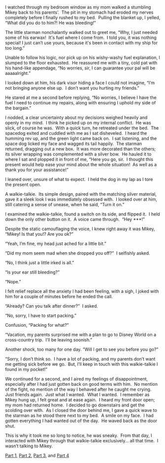 I watched through my bedroom window as my mom walked a stumbling Mikey back to his parents’.  The pit in my stomach had eroded my nerves completely before I finally rushed to my bed.  Pulling the blanket up, I yelled, “What did you do to him?! He was bleeding!”

The little starman nonchalantly walked out to greet me, “Why, I just needed some of his earwax!  It's fuel where I come from.  I told you, it was nothing special! I just can’t use yours, because it's been in contact with my ship for too long.”

Unable to follow his logic, nor pick up on his wishy-washy fuel explanation, I slumped to the floor exhausted.  He reassured me with a tiny, cold pat with his hand-like appendage, “No worries, sir, I can guarantee your pal will be aaaaalright.”

I looked down at him, his dark visor hiding a face I could not imagine, “I’m not bringing anyone else up.  I don’t want you hurting my friends.”

He stared at me a second before replying, “No worries, I believe I have the fuel I need to continue my repairs, along with ensuring I uphold my side of the bargain.”

I nodded, a clear uncertainty about my decisions weighed heavily and openly in my mind.  I think he picked up on my internal conflict.  He was slick, of course he was.  With a quick turn, he retreated under the bed.  The spacedog exited and cuddled with me as I sat disheveled.  I heard the humming rev up, and the green light came back on.  I sat listening, and the space dog licked my face and wagged its tail happily.  The starman returned, dragging out a new box.  It was more decorated than the others; its silver wrapping was complemented with a silver bow.  He hauled it to where I sat and plopped it in front of me, “Here you go, sir.  I thought this present would help ease your mind about the whole situation!  As well as a thank you for your assistance!”

I leaned over, unsure of what to expect.  I held the dog in my lap as I tore the present open.  

A walkie-talkie.  Its simple design, paired with the matching silver material, gave it a sleek look I was immediately obsessed with.  I looked over at him, still catering a sense of unease, when he said, “Turn it on.”

I examined the walkie-talkie, found a switch on its side, and flipped it.  I held down the only other button on it.  A voice came through.  “Hey \*\*\*!” 

Despite the static camouflaging the voice, I knew right away it was Mikey, “Mikey! Is that you!? Are you ok?”

“Yeah, I’m fine, my head just ached for a little bit.” 

“Did my mom seem mad when she dropped you off?”  I selfishly asked.

“No, I think just a little irked is all.”

“Is your ear still bleeding?”

“Nope.”

I felt relief replace all the anxiety I had been feeling, with a sigh, I joked with him for a couple of minutes before he ended the call. 

“Already? Can you talk after dinner?”  I asked.

“No, sorry, I have to start packing.”

Confusion, “Packing for what?”

“Vacation, my parents surprised me with a plan to go to Disney World on a cross-country trip.  I’ll be leaving soonish.”

Another shock, too many for one day. “Will I get to see you before you go?”

“Sorry, I don’t think so.  I have a lot of packing, and my parents don’t want me getting sick before we go.  But, I’ll keep in touch with this walkie-talkie I found in my pocket!”

We continued for a second, and I aired my feelings of disappointment, especially after I had just gotten back on good terms with him.  No mention of the fight, no mention of the way I behaved after he caught me crying.  Just friends again.  Just what I wanted.  What I wanted.  I remember as Mikey hung up, I felt great and at ease again.  I heard my front door open; my mom had returned home.  I decided to go downstairs and get the scolding over with.  As I closed the door behind me, I gave a quick wave to the starman as he stood there next to my bed.  A smile on my face.  I had gotten everything I had wanted out of the day.  He waved back as the door shut.  

This is why it took me so long to notice, he was sneaky.  From that day, I interacted with Mikey through that walkie-talkie exclusively… all that time.  I wasn’t talking to Mikey. 

[Part 1](https://www.reddit.com/r/nosleep/comments/1lwvjlt/a_flying_saucer_under_my_bed_part_1/), [Part 2](https://www.reddit.com/r/nosleep/comments/1lz12sx/a_flying_saucer_under_my_bed_part_2/), [Part 3](https://www.reddit.com/r/nosleep/comments/1m0qedf/a_flying_saucer_under_my_bed_part_3/), and [Part 4](https://www.reddit.com/r/nosleep/comments/1m2jwh5/a_flying_saucer_under_my_bed_part_4/) 

